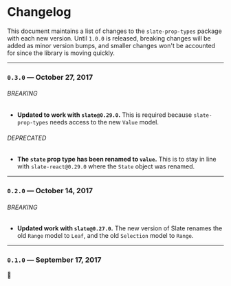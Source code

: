 
# Changelog

This document maintains a list of changes to the `slate-prop-types` package with each new version. Until `1.0.0` is released, breaking changes will be added as minor version bumps, and smaller changes won't be accounted for since the library is moving quickly.


---


### `0.3.0` — October 27, 2017

###### BREAKING

- **Updated to work with `slate@0.29.0`.** This is required because `slate-prop-types` needs access to the new `Value` model.

###### DEPRECATED

- **The `state` prop type has been renamed to `value`.** This is to stay in line with `slate-react@0.29.0` where the `State` object was renamed.


---


### `0.2.0` — October 14, 2017

###### BREAKING

- **Updated work with `slate@0.27.0`.** The new version of Slate renames the old `Range` model to `Leaf`, and the old `Selection` model to `Range`.


---


### `0.1.0` — September 17, 2017

:tada:


